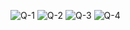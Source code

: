 ![Q-1](https://github.com/user-attachments/assets/1a3c87db-3743-411c-8de4-632b45dc2eff)
![Q-2](https://github.com/user-attachments/assets/b9c78801-1b52-4c02-8938-e5a8d4c0479d)
![Q-3](https://github.com/user-attachments/assets/2c36707b-73d0-4842-970c-175745673a1c)
![Q-4](https://github.com/user-attachments/assets/57b95427-d227-42c8-819a-5c84ed71cd13)


